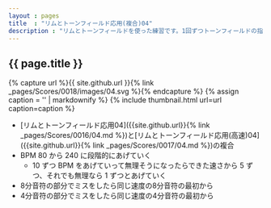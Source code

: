 ```yaml
---
layout : pages
title  : "リムとトーンフィールド応用(複合)04"
description : "リムとトーンフィールドを使った練習です。1回ずつトーンフィールドの指が変わります。途中で8分音符に変わります。"
---
```


## {{ page.title }}

{% capture url %}{{ site.github.url }}{% link _pages/Scores/0018/images/04.svg %}{% endcapture %}
{% assign caption = '' | markdownify %}
{% include thumbnail.html url=url caption=caption %}

* [リムとトーンフィールド応用04]({{site.github.url}}{% link _pages/Scores/0016/04.md %})と[リムとトーンフィールド応用(高速)04]({{site.github.url}}{% link _pages/Scores/0017/04.md %})の複合
* BPM 80 から 240 に段階的にあげていく
  * 10 ずつ BPM をあげていって無理そうになったらできた速さから 5 ずつ、それでも無理なら 1 ずつとあげていく
* 8分音符の部分でミスをしたら同じ速度の8分音符の最初から
* 4分音符の部分でミスをしたら同じ速度の4分音符の最初から